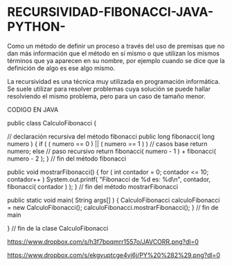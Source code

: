 # RECURSIVIDAD-FIBONACCI-JAVA-PYTHON-

Como un método de definir un proceso a través del uso de premisas
 que no dan más información 
que el método en sí mismo o que utilizan 
los mismos términos que ya aparecen en su nombre, 
por ejemplo cuando 
se dice que la definición de algo es ese algo mismo.

La recursividad es
 una técnica muy utilizada en programación informática. 
Se suele utilizar  para resolver 
problemas cuya solución se puede hallar 
resolviendo el mismo problema, pero para un caso 
de tamaño menor.



CODIGO EN JAVA


public class CalculoFibonacci
 {

// declaración recursiva del método fibonacci
 public long fibonacci( long numero )
 {
 if ( ( numero == 0 ) || ( numero == 1 ) ) // casos base
 return numero;
 else // paso recursivo
 return fibonacci( numero - 1 ) + fibonacci( numero - 2 );
 } // fin del método fibonacci

 public void mostrarFibonacci()
 {
 for ( int contador = 0; contador <= 10; contador++ )
 System.out.printf( "Fibonacci de %d es: %d\n", contador,
 fibonacci( contador ) );
 } // fin del método mostrarFibonacci

public static void main( String args[] )
 {
 CalculoFibonacci calculoFibonacci = new CalculoFibonacci();
 calculoFibonacci.mostrarFibonacci();
 } // fin de main



 } // fin de la clase CalculoFibonacci
 
 https://www.dropbox.com/s/h3f7bpqmrr1557o/JAVCORR.png?dl=0
 
 https://www.dropbox.com/s/ekgvuptcge4vj6j/PY%20%282%29.png?dl=0
 
 
 
 
 
 
 
 
 
 
